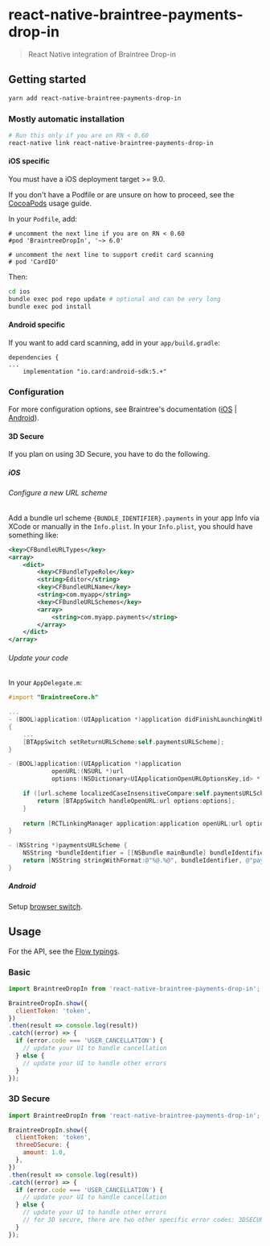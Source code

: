 # react-native-braintree-payments-drop-in

> React Native integration of Braintree Drop-in

## Getting started

```bash
yarn add react-native-braintree-payments-drop-in
```

### Mostly automatic installation

```bash
# Run this only if you are on RN < 0.60
react-native link react-native-braintree-payments-drop-in
```

#### iOS specific

You must have a iOS deployment target >= 9.0.

If you don't have a Podfile or are unsure on how to proceed, see the [CocoaPods](http://guides.cocoapods.org/using/using-cocoapods.html) usage guide.

In your `Podfile`, add:

```
# uncomment the next line if you are on RN < 0.60
#pod 'BraintreeDropIn', '~> 6.0'

# uncomment the next line to support credit card scanning
# pod 'CardIO'
```

Then:

```bash
cd ios
bundle exec pod repo update # optional and can be very long
bundle exec pod install
```

#### Android specific

If you want to add card scanning, add in your `app/build.gradle`:

```
dependencies {
...
    implementation "io.card:android-sdk:5.+"
```

### Configuration

For more configuration options, see Braintree's documentation ([iOS](https://github.com/braintree/braintree-ios-drop-in) | [Android](https://github.com/braintree/braintree-android-drop-in)).

#### 3D Secure

If you plan on using 3D Secure, you have to do the following.

##### iOS

###### Configure a new URL scheme

Add a bundle url scheme `{BUNDLE_IDENTIFIER}.payments` in your app Info via XCode or manually in the `Info.plist`.
In your `Info.plist`, you should have something like:

```xml
<key>CFBundleURLTypes</key>
<array>
    <dict>
        <key>CFBundleTypeRole</key>
        <string>Editor</string>
        <key>CFBundleURLName</key>
        <string>com.myapp</string>
        <key>CFBundleURLSchemes</key>
        <array>
            <string>com.myapp.payments</string>
        </array>
    </dict>
</array>
```

###### Update your code

In your `AppDelegate.m`:

```objective-c
#import "BraintreeCore.h"

...
- (BOOL)application:(UIApplication *)application didFinishLaunchingWithOptions:(NSDictionary *)launchOptions
{
    ...
    [BTAppSwitch setReturnURLScheme:self.paymentsURLScheme];
}

- (BOOL)application:(UIApplication *)application
            openURL:(NSURL *)url
            options:(NSDictionary<UIApplicationOpenURLOptionsKey,id> *)options {

    if ([url.scheme localizedCaseInsensitiveCompare:self.paymentsURLScheme] == NSOrderedSame) {
        return [BTAppSwitch handleOpenURL:url options:options];
    }
    
    return [RCTLinkingManager application:application openURL:url options:options];
}

- (NSString *)paymentsURLScheme {
    NSString *bundleIdentifier = [[NSBundle mainBundle] bundleIdentifier];
    return [NSString stringWithFormat:@"%@.%@", bundleIdentifier, @"payments"];
}
```

##### Android

Setup [browser switch](https://developers.braintreepayments.com/guides/client-sdk/setup/android/v2#browser-switch-setup).


## Usage

For the API, see the [Flow typings](./index.js.flow).

### Basic

```javascript
import BraintreeDropIn from 'react-native-braintree-payments-drop-in';

BraintreeDropIn.show({
  clientToken: 'token',
})
.then(result => console.log(result))
.catch((error) => {
  if (error.code === 'USER_CANCELLATION') {
    // update your UI to handle cancellation
  } else {
    // update your UI to handle other errors
  }
});
```

### 3D Secure

```javascript
import BraintreeDropIn from 'react-native-braintree-payments-drop-in';

BraintreeDropIn.show({
  clientToken: 'token',
  threeDSecure: {
    amount: 1.0,
  },
})
.then(result => console.log(result))
.catch((error) => {
  if (error.code === 'USER_CANCELLATION') {
    // update your UI to handle cancellation
  } else {
    // update your UI to handle other errors
    // for 3D secure, there are two other specific error codes: 3DSECURE_NOT_ABLE_TO_SHIFT_LIABILITY and 3DSECURE_LIABILITY_NOT_SHIFTED
  }
});
```
